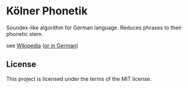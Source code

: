 # Kölner Phonetik
Soundex-like algorithm for German language. Reduces phrases to their phonetic stem.

see [Wikipedia](https://en.wikipedia.org/wiki/Cologne_phonetics) ([or in German](https://de.wikipedia.org/wiki/K%C3%B6lner_Phonetik))

## License
This project is licensed under the terms of the MIT license.
